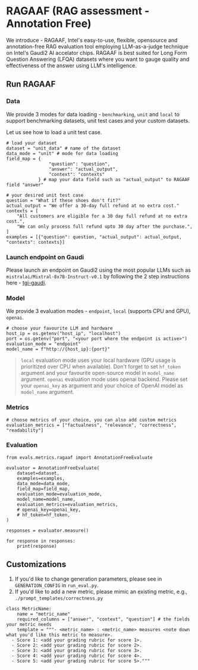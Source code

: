 # RAGAAF (RAG assessment - Annotation Free) 

We introduce - RAGAAF, Intel's easy-to-use, flexible, opensource and annotation-free RAG evaluation tool employing LLM-as-a-judge technique on Intel's Gaudi2 AI accelator chips. RAGAAF is best suited for Long Form Question Answering (LFQA) datasets where you want to gauge quality and effectiveness of the answer using LLM's intelligence. 


## Run RAGAAF

### Data 
We provide 3 modes for data loading - `benchmarking`, `unit` and `local` to support benchmarking datasets, unit test cases and your custom datasets. 

Let us see how to load a unit test case. 
```python3
# load your dataset
dataset = "unit_data" # name of the dataset
data_mode = "unit" # mode for data loading
field_map = {
                "question": "question", 
                "answer": "actual_output", 
                "context": "contexts"
            } # map your data field such as "actual_output" to RAGAAF field "answer"

# your desired unit test case
question = "What if these shoes don't fit?"
actual_output = "We offer a 30-day full refund at no extra cost."
contexts = [
    "All customers are eligible for a 30 day full refund at no extra cost.",
    "We can only process full refund upto 30 day after the purchase.",
]
examples = [{"question": question, "actual_output": actual_output, "contexts": contexts}]
```
### Launch endpoint on Gaudi 
Please launch an endpoint on Gaudi2 using the most popular LLMs such as `mistralai/Mixtral-8x7B-Instruct-v0.1` by following the 2 step instructions here - [tgi-gaudi](https://github.com/huggingface/tgi-gaudi). 
### Model 
We provide 3 evaluation modes - `endpoint`, `local` (supports CPU and GPU), `openai`. 
```python3
# choose your favourite LLM and hardware
host_ip = os.getenv("host_ip", "localhost")
port = os.getenv("port", "<your port where the endpoint is active>")
evaluation_mode = "endpoint"
model_name = f"http://{host_ip}:{port}" 
```
> `local` evaluation mode uses your local hardware (GPU usage is prioritized over CPU when available). Don't forget to set `hf_token` argument and your favourite open-source model in `model_name` argument. 
> `openai` evaluation mode uses openai backend. Please set your `openai_key` as argument and your choice of OpenAI model as `model_name` argument.
### Metrics 
```python3
# choose metrics of your choice, you can also add custom metrics 
evaluation_metrics = ["factualness", "relevance", "correctness", "readability"]
```
### Evaluation 
```python3
from evals.metrics.ragaaf import AnnotationFreeEvaluate

evaluator = AnnotationFreeEvaluate(
    dataset=dataset,
    examples=examples,
    data_mode=data_mode,
    field_map=field_map,
    evaluation_mode=evaluation_mode,
    model_name=model_name,
    evaluation_metrics=evaluation_metrics,
    # openai_key=openai_key,
    # hf_token=hf_token,
)

responses = evaluator.measure()

for response in responses:
    print(response)
```
## Customizations 
1. If you'd like to change generation parameters, please see in `GENERATION_CONFIG` in `run_eval.py`. 
2. If you'd like to add a new metric, please mimic an existing metric, e.g., `./prompt_templates/correctness.py`
```python3
class MetricName:
    name = "metric_name"
    required_columns = ["answer", "context", "question"] # the fields your metric needs
    template = """- <metric_name> : <metric_name> measures <note down what you'd like this metric to measure>.
  - Score 1: <add your grading rubric for score 1>.
  - Score 2: <add your grading rubric for score 2>.
  - Score 3: <add your grading rubric for score 3>.
  - Score 4: <add your grading rubric for score 4>.
  - Score 5: <add your grading rubric for score 5>."""
```